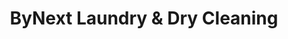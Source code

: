 ---
title: "ByNext Laundry & Dry Cleaning"
url: /new-york/bynext-laundry-and-dry-cleaning/
shop: laundry
---